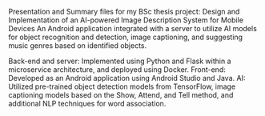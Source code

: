 Presentation and Summary files for my BSc thesis project: Design and Implementation of an AI-powered Image Description System for Mobile Devices
An Android application integrated with a server to utilize AI models for object recognition and detection, image captioning, and suggesting music genres based on identified objects.

Back-end and server: Implemented using Python and Flask within a microservice architecture, and deployed using Docker.
Front-end: Developed as an Android application using Android Studio and Java.
AI: Utilized pre-trained object detection models from TensorFlow, image captioning models based on the Show, Attend, and Tell method, and additional NLP techniques for word association.
